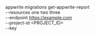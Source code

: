 appwrite migrations get-appwrite-report \
    --resources one two three \
    --endpoint https://example.com \
    --project-id <PROJECT_ID> \
    --key <KEY>
